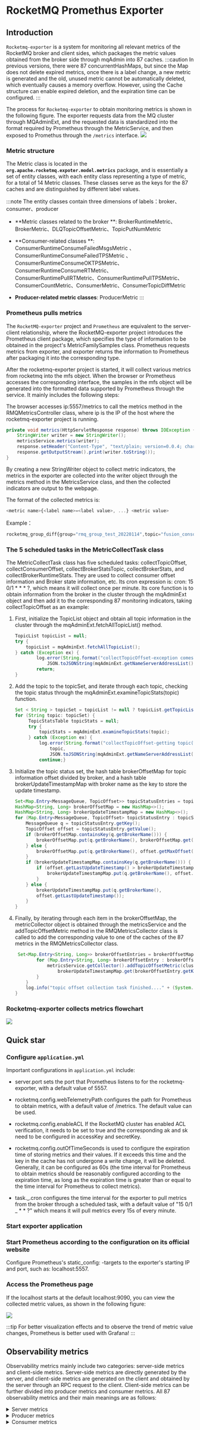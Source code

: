 # RocketMQ Promethus Exporter

## Introduction

`Rocketmq-exporter` is a system for monitoring all relevant metrics of the RocketMQ broker and client sides, which packages the metric values obtained from the broker side through mqAdmin into 87 caches.
:::caution
In previous versions, there were 87 concurrentHashMaps, but since the Map does not delete expired metrics, once there is a label change, a new metric is generated and the old, unused metric cannot be automatically deleted, which eventually causes a memory overflow. However, using the Cache structure can enable expired deletion, and the expiration time can be configured.
:::

The process for `Rocketmq-exporter` to obtain monitoring metrics is shown in the following figure. The exporter requests data from the MQ cluster through MQAdminExt, and the requested data is standardized into the format required by Prometheus through the MetricService, and then exposed to Promethus through the `/metrics` interface.
<img src="https://tva1.sinaimg.cn/large/e6c9d24egy1h4l5ui30u2j21dy0u076k.jpg"></img>

### Metric structure

The Metric class is located in the **`org.apache.rocketmq.expoter.model.metrics`** package, and is essentially a set of entity classes, with each entity class representing a type of metric, for a total of 14 Metric classes. These classes serve as the keys for the 87 caches and are distinguished by different label values.


:::note The entity classes contain three dimensions of labels：broker、consumer、producer
- **Metric classes related to the broker **: BrokerRuntimeMetric、BrokerMetric、DLQTopicOffsetMetric、TopicPutNumMetric

- **Consumer-related classes **: ConsumerRuntimeConsumeFailedMsgsMetric 、ConsumerRuntimeConsumeFailedTPSMetric 、ConsumerRuntimeConsumeOKTPSMetric、ConsumerRuntimeConsumeRTMetric、ConsumerRuntimePullRTMetric、ConsumerRuntimePullTPSMetric、ConsumerCountMetric、ConsumerMetric、ConsumerTopicDiffMetric

- **Producer-related metric classes**: ProducerMetric 
:::

### Prometheus pulls metrics

The `RocketMQ-exporter` project and `Prometheus` are equivalent to the server-client relationship, where the RocketMQ-exporter project introduces the Prometheus client package, which specifies the type of information to be obtained in the project's MetricFamilySamples class. Prometheus requests metrics from exporter, and exporter returns the information to Prometheus after packaging it into the corresponding type.

After the rocketmq-exporter project is started, it will collect various metrics from rocketmq into the mfs object. When the browser or Prometheus accesses the corresponding interface, the samples in the mfs object will be generated into the formatted data supported by Prometheus through the service. It mainly includes the following steps:

The browser accesses ip:5557/metrics to call the metrics method in the RMQMetricsController class, where ip is the IP of the host where the rocketmq-exporter project is running.

```java
private void metrics(HttpServletResponse response) throws IOException {
    StringWriter writer = new StringWriter();
    metricsService.metrics(writer);
    response.setHeader("Content-Type", "text/plain; version=0.0.4; charset=utf-8");
    response.getOutputStream().print(writer.toString());
}
```

By creating a new StringWriter object to collect metric indicators, the metrics in the exporter are collected into the writer object through the metrics method in the MetricsService class, and then the collected indicators are output to the webpage.

The format of the collected metrics is:

```javascript
<metric name>{<label name>=<label value>, ...} <metric value>
```

Example：

```javascript
rocketmq_group_diff{group="rmq_group_test_20220114",topic="fusion_console_tst",countOfOnlineConsumers="0",msgModel="1",} 23.0
```

### The 5 scheduled tasks in the MetricCollectTask class

The MetricCollectTask class has five scheduled tasks: collectTopicOffset, collectConsumerOffset, collectBrokerStatsTopic, collectBrokerStats, and collectBrokerRuntimeStats. They are used to collect consumer offset information and Broker state information, etc. Its cron expression is: cron: 15 0/1 * * * ?, which means it will collect once per minute. Its core function is to obtain information from the broker in the cluster through the mqAdminExt object and then add it to the corresponding 87 monitoring indicators, taking collectTopicOffset as an example:

1. First, initialize the TopicList object and obtain all topic information in the cluster through the mqAdminExt.fetchAllTopicList() method.

   ```java
   TopicList topicList = null;
   try {  
       topicList = mqAdminExt.fetchAllTopicList();
   } catch (Exception ex) {
           log.error(String.format("collectTopicOffset-exception comes getting topic list from namesrv, address is %s",
               JSON.toJSONString(mqAdminExt.getNameServerAddressList())));
           return;
   }
   ```

2. Add the topic to the topicSet, and iterate through each topic, checking the topic status through the mqAdminExt.examineTopicStats(topic) function.

   ```java
   Set < String > topicSet = topicList != null ? topicList.getTopicList() : null;
   for (String topic: topicSet) {
        TopicStatsTable topicStats = null;
        try {
            topicStats = mqAdminExt.examineTopicStats(topic);
        } catch (Exception ex) {
            log.error(String.format("collectTopicOffset-getting topic(%s) stats error. the namesrv address is %s",
                topic,
                JSON.toJSONString(mqAdminExt.getNameServerAddressList())));
            continue;}
   ```

3. Initialize the topic status set, the hash table brokerOffsetMap for topic information offset divided by broker, and a hash table brokerUpdateTimestampMap with broker name as the key to store the update timestamp.

   ```java
   Set<Map.Entry<MessageQueue, TopicOffset>> topicStatusEntries = topicStats.getOffsetTable().entrySet();
   HashMap<String, Long> brokerOffsetMap = new HashMap<>();
   HashMap<String, Long> brokerUpdateTimestampMap = new HashMap<>();
   for (Map.Entry<MessageQueue, TopicOffset> topicStatusEntry : topicStatusEntries) {
       MessageQueue q = topicStatusEntry.getKey();
       TopicOffset offset = topicStatusEntry.getValue();
       if (brokerOffsetMap.containsKey(q.getBrokerName())) {
           brokerOffsetMap.put(q.getBrokerName(), brokerOffsetMap.get(q.getBrokerName()) + offset.getMaxOffset());
       } else {
           brokerOffsetMap.put(q.getBrokerName(), offset.getMaxOffset());
       }
       if (brokerUpdateTimestampMap.containsKey(q.getBrokerName())) {
           if (offset.getLastUpdateTimestamp() > brokerUpdateTimestampMap.get(q.getBrokerName())) {
               brokerUpdateTimestampMap.put(q.getBrokerName(), offset.getLastUpdateTimestamp());
           }
       } else {
           brokerUpdateTimestampMap.put(q.getBrokerName(),
           offset.getLastUpdateTimestamp());
       }
   }
   
   ```

4. Finally, by iterating through each item in the brokerOffsetMap, the metricCollector object is obtained through the metricsService and the addTopicOffsetMetric method in the RMQMetricsCollector class is called to add the corresponding value to one of the caches of the 87 metrics in the RMQMetricsCollector class.

   ```java
    Set<Map.Entry<String, Long>> brokerOffsetEntries = brokerOffsetMap.entrySet();
           for (Map.Entry<String, Long> brokerOffsetEntry : brokerOffsetEntries) {
               metricsService.getCollector().addTopicOffsetMetric(clusterName, brokerOffsetEntry.getKey(), topic,
                   brokerUpdateTimestampMap.get(brokerOffsetEntry.getKey()), brokerOffsetEntry.getValue());
           }
       }
       log.info("topic offset collection task finished...." + (System.currentTimeMillis() - start));
   }
   ```

### Rocketmq-exporter collects metrics flowchart 

<img src="https://tva1.sinaimg.cn/large/e6c9d24egy1h4l64nrfwrj20oz0btmze.jpg"></img>

## Quick star

### Configure `application.yml`

Important configurations in `application.yml` include:

- server.port sets the port that Prometheus listens to for the rocketmq-exporter, with a default value of 5557.

- rocketmq.config.webTelemetryPath configures the path for Prometheus to obtain metrics, with a default value of /metrics. The default value can be used.

- rocketmq.config.enableACL If the RocketMQ cluster has enabled ACL verification, it needs to be set to true and the corresponding ak and sk need to be configured in accessKey and secretKey.

- rocketmq.config.outOfTimeSeconds is used to configure the expiration time of storing metrics and their values. If it exceeds this time and the key in the cache has not undergone a write change, it will be deleted. Generally, it can be configured as 60s (the time interval for Prometheus to obtain metrics should be reasonably configured according to the expiration time, as long as the expiration time is greater than or equal to the time interval for Prometheus to collect metrics).

- task._.cron configures the time interval for the exporter to pull metrics from the broker through a scheduled task, with a default value of "15 0/1 _ * * ?" which means it will pull metrics every 15s of every minute.

### Start exporter application

### Start Prometheus according to the configuration on its official website

Configure Prometheus's static_config: -targets to the exporter's starting IP and port, such as: localhost:5557.

### Access the Prometheus page

If the localhost starts at the default localhost:9090, you can view the collected metric values, as shown in the following figure:

<img src="https://tva1.sinaimg.cn/large/e6c9d24egy1h4l66aaa7tj215y0bzwi0.jpg"></img>

:::tip
For better visualization effects and to observe the trend of metric value changes, Prometheus is better used with Grafana!
:::



## Observability metrics

Observability metrics mainly include two categories: server-side metrics and client-side metrics. Server-side metrics are directly generated by the server, and client-side metrics are generated on the client and obtained by the server through an RPC request to the client. Client-side metrics can be further divided into producer metrics and consumer metrics. All 87 observability metrics and their main meanings are as follows:

<details><summary>Server metrics</summary>

### Server  metrics

| Metrics name                                                 | Definition                                                   | Corresponds to Broker metric name     |
| ------------------------------------------------------------ | ------------------------------------------------------------ | ------------------------------------- |
| rocketmq_broker_tps                                          | Broker-level production TPS                                  |                                       |
| rocketmq_broker_qps                                          | Broker-level consumption QPS                                 |                                       |
| rocketmq_broker_commitlog_diff                               | Broker group synchronization behind message size from slave node |                                       |
| rocketmq_brokeruntime_pmdt_0ms                               | Server-side processing time for write request to completion of write（0ms） | putMessageDistributeTime              |
| rocketmq_brokeruntime_pmdt_0to10ms                           | Server-side processing time for write request to completion of write（0~10ms） |                                       |
| rocketmq_brokeruntime_pmdt_10to50ms                          | Server-side processing time for write request to completion of write（10~50ms） |                                       |
| rocketmq_brokeruntime_pmdt_50to100ms                         | Server-side processing time for write request to completion of write（50~100ms） |                                       |
| rocketmq_brokeruntime_pmdt_100to200ms                        | Server-side processing time for write request to completion of write（100~200ms） |                                       |
| rocketmq_brokeruntime_pmdt_200to500ms                        | Server-side processing time for write request to completion of write（200~500ms） |                                       |
| rocketmq_brokeruntime_pmdt_500to1s                           | Server-side processing time for write request to completion of write（500~1000ms） |                                       |
| rocketmq_brokeruntime_pmdt_1to2s                             | Server-side processing time for write request to completion of write（1~2s） |                                       |
| rocketmq_brokeruntime_pmdt_2to3s                             | Server-side processing time for write request to completion of write（2~3s） |                                       |
| rocketmq_brokeruntime_pmdt_3to4s                             | Server-side processing time for write request to completion of write（3~4s） |                                       |
| rocketmq_brokeruntime_pmdt_4to5s                             | Server-side processing time for write request to completion of write（4~5s） |                                       |
| rocketmq_brokeruntime_pmdt_5to10s                            | Server-side processing time for write request to completion of write（5~10s） |                                       |
| rocketmq_brokeruntime_pmdt_10stomore                         | Server-side processing time for write request to completion of write（> 10s） |                                       |
| rocketmq_brokeruntime_dispatch_behind_bytes                  | The number of bytes of messages that have not been distributed yet (operations such as building indexes) | dispatchBehindBytes                   |
| rocketmq_brokeruntime_put_message_size_total                 | The total sum of the sizes of messages written to the broker | putMessageSizeTotal                   |
| rocketmq_brokeruntime_put_message_average_size               | The average size of messages written to the broker           | putMessageAverageSize                 |
| rocketmq_brokeruntime_remain_transientstore_buffer_numbs     | The capacity of the queue in the TransientStorePool          | remainTransientStoreBufferNumbs       |
| rocketmq_brokeruntime_earliest_message_timestamp             | The earliest timestamp of the messages stored by the broker  | earliestMessageTimeStamp              |
| rocketmq_brokeruntime_putmessage_entire_time_max             | The maximum time it took to write messages to the broker since it started running | putMessageEntireTimeMax               |
| rocketmq_brokeruntime_start_accept_sendrequest_time          | The time at which the broker started accepting send requests | startAcceptSendRequestTimeStamp       |
| rocketmq_brokeruntime_putmessage_times_total                 | The total number of times messages were written to the broker | putMessageTimesTotal                  |
| rocketmq_brokeruntime_getmessage_entire_time_max             | The maximum time it took to process message pulls since the broker started running | getMessageEntireTimeMax               |
| rocketmq_brokeruntime_pagecache_lock_time_mills              |                                                              | pageCacheLockTimeMills                |
| rocketmq_brokeruntime_commitlog_disk_ratio                   | The usage ratio of the disk where the commitLog is located   | commitLogDiskRatio                    |
| rocketmq_brokeruntime_dispatch_maxbuffer                     | A value that the broker has not calculated and remains at 0  | dispatchMaxBuffer                     |
| rocketmq_brokeruntime_pull_threadpoolqueue_capacity          | The capacity of the thread pool queue for processing pull requests. | pullThreadPoolQueueCapacity           |
| rocketmq_brokeruntime_send_threadpoolqueue_capacity          | Capacity of the queue in the thread pool handling pull requests | sendThreadPoolQueueCapacity           |
| rocketmq_brokeruntime_query_threadpool_queue_capacity        | Capacity of the queue in the thread pool handling query requests | queryThreadPoolQueueCapacity          |
| rocketmq_brokeruntime_pull_threadpoolqueue_size              | Actual size of the queue in the thread pool handling pull requests | pullThreadPoolQueueSize               |
| rocketmq_brokeruntime_query_threadpoolqueue_size             | Actual size of the queue in the thread pool handling query requests | queryThreadPoolQueueSize              |
| rocketmq_brokeruntime_send_threadpool_queue_size             | Actual size of the queue in the thread pool handling send requests | sendThreadPoolQueueSize               |
| rocketmq_brokeruntime_pull_threadpoolqueue_headwait_timemills | Waiting time for the head task in the queue in the thread pool handling pull requests | pullThreadPoolQueueHeadWaitTimeMills  |
| rocketmq_brokeruntime_query_threadpoolqueue_headwait_timemills | Waiting time for the head task in the queue in the thread pool handling query requests | queryThreadPoolQueueHeadWaitTimeMills |
| rocketmq_brokeruntime_send_threadpoolqueue_headwait_timemills | Waiting time for the head task in the queue in the thread pool handling send requests | sendThreadPoolQueueHeadWaitTimeMills  |
| rocketmq_brokeruntime_msg_gettotal_yesterdaymorning          | Total number of times messages were read up until midnight last night | msgGetTotalYesterdayMorning           |
| rocketmq_brokeruntime_msg_puttotal_yesterdaymorning          | Total number of times messages were written up until midnight last night | msgPutTotalYesterdayMorning           |
| rocketmq_brokeruntime_msg_gettotal_todaymorning              | Total number of times messages were read up until midnight tonight | msgGetTotalTodayMorning               |
| rocketmq_brokeruntime_msg_puttotal_todaymorning              | Total number of times messages were written up until midnight tonight | putMessageTimesTotal                  |
| rocketmq_brokeruntime_msg_put_total_today_now                | The number of messages written to each broker so far.        | msgPutTotalTodayNow                   |
| rocketmq_brokeruntime_msg_gettotal_today_now                 | The number of messages read from each broker so far.         | msgGetTotalTodayNow                   |
| rocketmq_brokeruntime_commitlogdir_capacity_free             | The available space in the directory where the commitLog are stored. | commitLogDirCapacity                  |
| rocketmq_brokeruntime_commitlogdir_capacity_total            | The total space in the directory where the commit logs are stored. |                                       |
| rocketmq_brokeruntime_commitlog_maxoffset                    | The maximum offset of the commitLog.                         | commitLogMaxOffset                    |
| rocketmq_brokeruntime_commitlog_minoffset                    | The minimum offset of the commitLog.                         | commitLogMinOffset                    |
| rocketmq_brokeruntime_remain_howmanydata_toflush             |                                                              | remainHowManyDataToFlush              |
| rocketmq_brokeruntime_getfound_tps600                        | The average TPS of messages received during getMessage in the past 600 seconds. | getFoundTps                           |
| rocketmq_brokeruntime_getfound_tps60                         | The average TPS of messages received during getMessage in the past 60 seconds. |                                       |
| rocketmq_brokeruntime_getfound_tps10                         | The average TPS of messages received during getMessage in the past 10 seconds. |                                       |
| rocketmq_brokeruntime_gettotal_tps600                        | The average TPS of getMessage calls in the past 600 seconds. | getTotalTps                           |
| rocketmq_brokeruntime_gettotal_tps60                         | The average TPS of getMessage calls in the past 60 seconds.  |                                       |
| rocketmq_brokeruntime_gettotal_tps10                         | The average TPS of getMessage calls in the past 10 seconds.  |                                       |
| rocketmq_brokeruntime_gettransfered_tps600                   |                                                              | getTransferedTps                      |
| rocketmq_brokeruntime_gettransfered_tps60                    |                                                              |                                       |
| rocketmq_brokeruntime_gettransfered_tps10                    |                                                              |                                       |
| rocketmq_brokeruntime_getmiss_tps600                         | Average TPS for getMessage with no messages obtained in the past 600 seconds | getMissTps                            |
| rocketmq_brokeruntime_getmiss_tps60                          | Average TPS for getMessage with no messages obtained in the past 60 seconds |                                       |
| rocketmq_brokeruntime_getmiss_tps10                          | Average TPS for getMessage with no messages obtained in the past 10 seconds |                                       |
| rocketmq_brokeruntime_put_tps600                             | Average TPS for message write operations in the past 600 seconds | putTps                                |
| rocketmq_brokeruntime_put_tps60                              | Average TPS for message write operations in the past 60 seconds |                                       |
| rocketmq_brokeruntime_put_tps10                              | Average TPS for message write operations in the past 10 seconds |                                       |

</details>

<details><summary>Producer metrics</summary>

### Producer metrics

| Metrics name                         | Definition                                                   |
| ------------------------------------ | ------------------------------------------------------------ |
| rocketmq_producer_offset             | The maximum offset of the topic at the current time          |
| rocketmq_topic_retry_offset          | The maximum offset of the retry topic at the current time    |
| rocketmq_topic_dlq_offset            | The maximum offset of the dead letter topic at the current time |
| rocketmq_producer_tps                | The production TPS of the topic on a Broker group            |
| rocketmq_producer_message_size       | The TPS of the production message size of the topic on a Broker group |
| rocketmq_queue_producer_tps          | Queue-level production TPS                                   |
| rocketmq_queue_producer_message_size | Queue-level production TPS of message size                   |

</details>

<details><summary>Consumer metrics</summary>

### Consumer metrics

| Metrics name                            | Definition                                                   |
| --------------------------------------- | ------------------------------------------------------------ |
| rocketmq_group_diff                     | Consumer group message accumulation message count            |
| rocketmq_group_retrydiff                | Consumer group retry queue accumulation message count        |
| rocketmq_group_dlqdiff                  | Consumer group dead letter queue accumulation message count  |
| rocketmq_group_count                    | Number of consumers in the consumer group                    |
| rocketmq_client_consume_fail_msg_count  | Number of times consumers in the consumer group have failed to consume in the past 1 hour |
| rocketmq_client_consume_fail_msg_tps    | TPS of consumer consumption failure                          |
| rocketmq_client_consume_ok_msg_tps      | TPS of consumer consumption success                          |
| rocketmq_client_consume_rt              | Time taken for a message to be consumed after it has been pulled |
| rocketmq_client_consumer_pull_rt        | Time taken for a client to pull a message                    |
| rocketmq_client_consumer_pull_tps       | Client pull message TPS                                      |
| rocketmq_consumer_tps                   | Consumption TPS of subscription group on each Broker group   |
| rocketmq_group_consume_tps              | Current consumption TPS of subscription group (aggregated by broker for rocketmq_consumer_tps) |
| rocketmq_consumer_offset                | The current consumption Offset of the subscription group in a broker group |
| rocketmq_group_consume_total_offset     | The current consumption Offset of the subscription group (aggregated by broker for rocketmq_consumer_offset) |
| rocketmq_consumer_message_size          | The TPS of the subscription group consuming message size in a broker group |
| rocketmq_send_back_nums                 | The number of times the subscription group in a broker group has failed to consume and written to the retry message |
| rocketmq_group_get_latency_by_storetime | The consumption delay of the consumer group, the difference between the current time and when the exporter gets the message. |

</details>